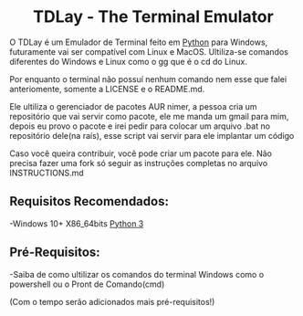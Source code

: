 <h1 align="center">TDLay - The Terminal Emulator</h1>

O TDLay é um Emulador de Terminal feito em [Python](https://www.python.org/) para Windows, futuramente vai ser compatível com Linux e MacOS. Ultiliza-se comandos diferentes do Windows e Linux como o gg que é o cd do Linux.

Por enquanto o terminal não possuí nenhum comando nem esse que falei anteriomente, somente a LICENSE e o README.md.

Ele ultiliza o gerenciador de pacotes AUR nimer, a pessoa cria um repositório que vai servir como pacote, ele me manda um gmail para mim, depois eu provo o pacote e irei pedir para colocar um arquivo .bat no repositório dele(na raís), esse script vai servir para ele implantar um código

Caso você queira contribuir, você pode criar um pacote para ele. Não precisa fazer uma fork só seguir as instruções completas no arquivo INSTRUCTIONS.md

## Requisitos Recomendados:

-Windows 10+ X86_64bits [Python 3](https://www.python.org/ftp/python/3.13.2/python-3.13.2-amd64.exe) 

## Pré-Requisitos:

-Saiba de como ultilizar os comandos do terminal Windows como o powershell ou o Pront de Comando(cmd)

(Com o tempo serão adicionados mais pré-requisitos!)
